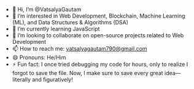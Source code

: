 - 👋 Hi, I’m @VatsalyaGautam
- 👀 I’m interested in Web Development, Blockchain, Machine Learning (ML), and Data Structures & Algorithms (DSA)
- 🌱 I’m currently learning JavaScript
- 💞️ I’m looking to collaborate on open-source projects related to Web Development
- 📫 How to reach me: vatsalyagautam790@gmail.com
- 😄 Pronouns: He/Him
- ⚡ Fun fact: I once tried debugging my code for hours, only to realize I forgot to save the file. Now, I make sure to save every great idea—literally and figuratively!

<!---
VatsalyaGautam/VatsalyaGautam is a ✨ special ✨ repository because its `README.md` (this file) appears on your GitHub profile.
You can click the Preview link to take a look at your changes.
--->
